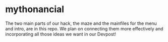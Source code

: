 # mythonancial


The two main parts of our hack, the maze and the mainfiles for the menu and intro, are in this repo. We plan on connecting them more effectively and incorporating all those ideas we want in our Devpost!
